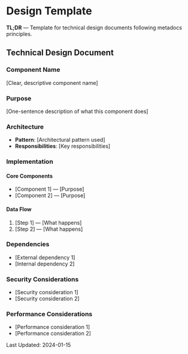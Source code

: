 # Design Template

**TL;DR** — Template for technical design documents following metadocs principles.

## Technical Design Document

### Component Name
[Clear, descriptive component name]

### Purpose
[One-sentence description of what this component does]

### Architecture
- **Pattern**: [Architectural pattern used]
- **Responsibilities**: [Key responsibilities]

### Implementation

#### Core Components
- [Component 1] — [Purpose]
- [Component 2] — [Purpose]

#### Data Flow
1. [Step 1] — [What happens]
2. [Step 2] — [What happens]

### Dependencies
- [External dependency 1]
- [Internal dependency 2]

### Security Considerations
- [Security consideration 1]
- [Security consideration 2]

### Performance Considerations
- [Performance consideration 1]
- [Performance consideration 2]

Last Updated: 2024-01-15
